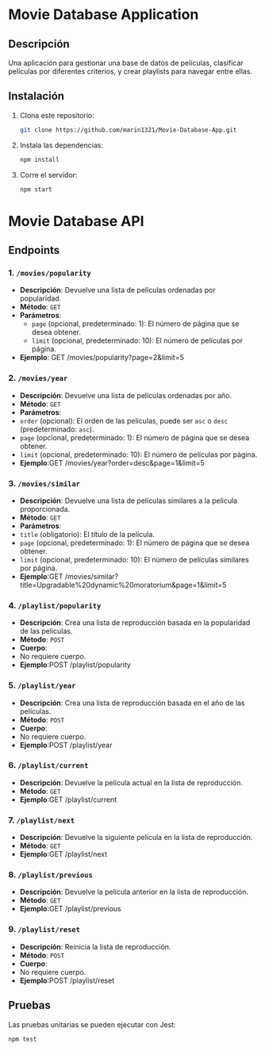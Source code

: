 # Movie Database Application

## Descripción
Una aplicación para gestionar una base de datos de películas, clasificar películas por diferentes criterios, y crear playlists para navegar entre ellas.

## Instalación

1. Clona este repositorio:
    ```bash
    git clone https://github.com/marin1321/Movie-Database-App.git
    ```

2. Instala las dependencias:
    ```bash
    npm install
    ```

3. Corre el servidor:
    ```bash
    npm start
    ```

# Movie Database API

## Endpoints

### 1. `/movies/popularity`
- **Descripción**: Devuelve una lista de películas ordenadas por popularidad.
- **Método**: `GET`
- **Parámetros**:
  - `page` (opcional, predeterminado: 1): El número de página que se desea obtener.
  - `limit` (opcional, predeterminado: 10): El número de películas por página.
- **Ejemplo**: GET /movies/popularity?page=2&limit=5

### 2. `/movies/year`
- **Descripción**: Devuelve una lista de películas ordenadas por año.
- **Método**: `GET`
- **Parámetros**:
- `order` (opcional): El orden de las películas, puede ser `asc` o `desc` (predeterminado: `asc`).
- `page` (opcional, predeterminado: 1): El número de página que se desea obtener.
- `limit` (opcional, predeterminado: 10): El número de películas por página.
- **Ejemplo**:GET /movies/year?order=desc&page=1&limit=5

### 3. `/movies/similar`
- **Descripción**: Devuelve una lista de películas similares a la película proporcionada.
- **Método**: `GET`
- **Parámetros**:
- `title` (obligatorio): El título de la película.
- `page` (opcional, predeterminado: 1): El número de página que se desea obtener.
- `limit` (opcional, predeterminado: 10): El número de películas similares por página.
- **Ejemplo**:GET /movies/similar?title=Upgradable%20dynamic%20moratorium&page=1&limit=5

### 4. `/playlist/popularity`
- **Descripción**: Crea una lista de reproducción basada en la popularidad de las películas.
- **Método**: `POST`
- **Cuerpo**:
- No requiere cuerpo.
- **Ejemplo**:POST /playlist/popularity

### 5. `/playlist/year`
- **Descripción**: Crea una lista de reproducción basada en el año de las películas.
- **Método**: `POST`
- **Cuerpo**:
- No requiere cuerpo.
- **Ejemplo**:POST /playlist/year

### 6. `/playlist/current`
- **Descripción**: Devuelve la película actual en la lista de reproducción.
- **Método**: `GET`
- **Ejemplo**:GET /playlist/current

### 7. `/playlist/next`
- **Descripción**: Devuelve la siguiente película en la lista de reproducción.
- **Método**: `GET`
- **Ejemplo**:GET /playlist/next

### 8. `/playlist/previous`
- **Descripción**: Devuelve la película anterior en la lista de reproducción.
- **Método**: `GET`
- **Ejemplo**:GET /playlist/previous

### 9. `/playlist/reset`
- **Descripción**: Reinicia la lista de reproducción.
- **Método**: `POST`
- **Cuerpo**:
- No requiere cuerpo.
- **Ejemplo**:POST /playlist/reset

## Pruebas

Las pruebas unitarias se pueden ejecutar con Jest:
```bash
npm test
